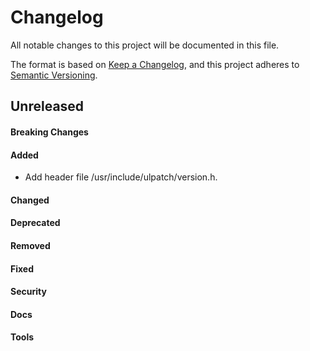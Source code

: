 # Changelog

All notable changes to this project will be documented in this file.

The format is based on [Keep a Changelog](https://keepachangelog.com/en/1.0.0/),
and this project adheres to
[Semantic Versioning](https://semver.org/spec/v2.0.0.html).

## Unreleased

#### Breaking Changes
#### Added
- Add header file /usr/include/ulpatch/version.h.
#### Changed
#### Deprecated
#### Removed
#### Fixed
#### Security
#### Docs
#### Tools
